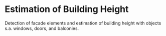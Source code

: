 # Estimation of Building Height
Detection of facade elements and estimation of building height with objects s.a. windows, doors, and balconies.
